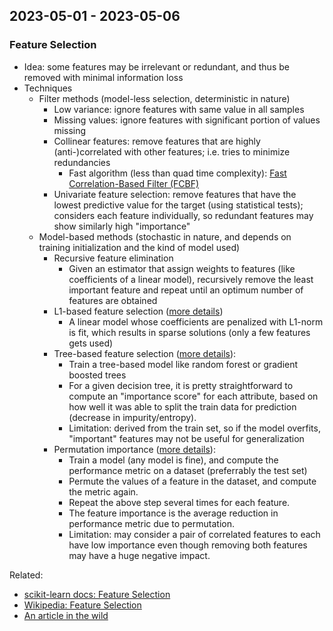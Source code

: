 ## 2023-05-01 - 2023-05-06

### Feature Selection

- Idea: some features may be irrelevant or redundant, and thus be removed with minimal information loss
- Techniques
  - Filter methods (model-less selection, deterministic in nature)
    - Low variance: ignore features with same value in all samples
    - Missing values: ignore features with significant portion of values missing
    - Collinear features: remove features that are highly (anti-)correlated with other features; i.e. tries to minimize redundancies
      - Fast algorithm (less than quad time complexity): [Fast Correlation-Based Filter (FCBF)](https://www.public.asu.edu/~huanliu/papers/icml03.pdf)
    - Univariate feature selection: remove features that have the lowest predictive value for the target (using statistical tests); considers each feature individually, so redundant features may show similarly high "importance"
  - Model-based methods (stochastic in nature, and depends on training initialization and the kind of model used) 
    - Recursive feature elimination
      - Given an estimator that assign weights to features (like coefficients of a linear model), recursively remove the least important feature and repeat until an optimum number of features are obtained
    - L1-based feature selection ([more details](https://scikit-learn.org/stable/modules/feature_selection.html#l1-based-feature-selection))
      - A linear model whose coefficients are penalized with L1-norm is fit, which results in sparse solutions (only a few features gets used)
    - Tree-based feature selection ([more details](https://scikit-learn.org/stable/modules/ensemble.html#feature-importance-evaluation)):
      - Train a tree-based model like random forest or gradient boosted trees
      - For a given decision tree, it is pretty straightforward to compute an "importance score" for each attribute, based on how well it was able to split the train data for prediction (decrease in impurity/entropy).
      - Limitation: derived from the train set, so if the model overfits, "important" features may not be useful for generalization
    - Permutation importance ([more details](https://scikit-learn.org/stable/modules/permutation_importance.html)):
      - Train a model (any model is fine), and compute the performance metric on a dataset (preferrably the test set)
      - Permute the values of a feature in the dataset, and compute the metric again.
      - Repeat the above step several times for each feature.
      - The feature importance is the average reduction in performance metric due to permutation.
      - Limitation: may consider a pair of correlated features to each have low importance even though removing both features may have a huge negative impact.

Related:
- [scikit-learn docs: Feature Selection](https://scikit-learn.org/stable/modules/feature_selection.html)
- [Wikipedia: Feature Selection](https://en.wikipedia.org/wiki/Feature_selection)
- [An article in the wild](https://towardsdatascience.com/a-feature-selection-tool-for-machine-learning-in-python-b64dd23710f0)
